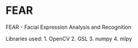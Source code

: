 FEAR
====

FEAR - Facial Expression Analysis and Recognition

Libraries used:
	1. OpenCV
	2. GSL
	3. numpy
	4. mlpy
